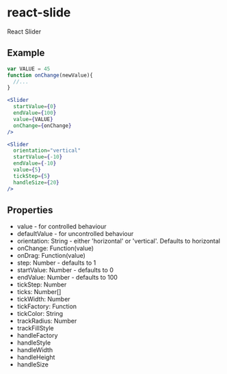 react-slide
===========

React Slider

## Example

```jsx
var VALUE = 45
function onChange(newValue){
  //...
}

<Slider
  startValue={0}
  endValue={100}
  value={VALUE}
  onChange={onChange}
/>

<Slider
  orientation="vertical"
  startValue={-10}
  endValue={-10}
  value={5}
  tickStep={5}
  handleSize={20}
/>
```


## Properties

 * value - for controlled behaviour
 * defaultValue - for uncontrolled behaviour
 * orientation: String - either 'horizontal' or 'vertical'. Defaults to horizontal
 * onChange: Function(value)
 * onDrag: Function(value)
 * step: Number - defaults to 1
 * startValue: Number - defaults to 0
 * endValue: Number - defaults to 100
 * tickStep: Number
 * ticks: Number[]
 * tickWidth: Number
 * tickFactory: Function
 * tickColor: String
 * trackRadius: Number
 * trackFillStyle
 * handleFactory
 * handleStyle
 * handleWidth
 * handleHeight
 * handleSize
